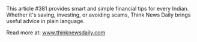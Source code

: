 This article #381 provides smart and simple financial tips for every Indian. Whether it's saving, investing, or avoiding scams, Think News Daily brings useful advice in plain language.

Read more at: www.thinknewsdaily.com